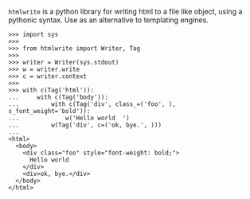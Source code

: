 `htmlwrite` is a python library for writing html to a file like object, using a pythonic syntax.  Use as an alternative to templating engines. 

    >>> import sys
    >>> 
    >>> from htmlwrite import Writer, Tag
    >>> 
    >>> writer = Writer(sys.stdout)
    >>> w = writer.write
    >>> c = writer.context
    >>> 
    >>> with c(Tag('html')):
    ...     with c(Tag('body')):
    ...         with c(Tag('div', class_=('foo', ), s_font_weight='bold')):
    ...             w('Hello world  ')
    ...         w(Tag('div', c=('ok, bye.', )))
    ... 
    <html>
      <body>
        <div class="foo" style="font-weight: bold;">
          Hello world  
        </div>
        <div>ok, bye.</div>
      </body>
    </html>

